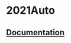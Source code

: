# 2021Auto
## [Documentation](https://docs.wpilib.org/en/stable/docs/software/examples-tutorials/trajectory-tutorial/trajectory-tutorial-overview.html)

